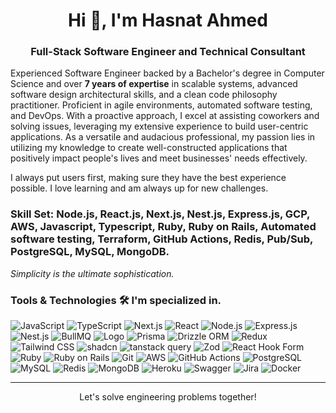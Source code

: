 <h1 align="center">Hi 👋, I'm Hasnat Ahmed</h1>
<h3 align="center">Full-Stack Software Engineer and Technical Consultant</h3>

Experienced Software Engineer backed by a Bachelor's degree in Computer Science and over **7 years of expertise** in scalable systems, advanced software design architectural skills, and a clean code philosophy practitioner. Proficient in agile environments, automated software testing, and DevOps. With a proactive approach, I excel at assisting coworkers and solving issues, leveraging my extensive experience to build user-centric applications. As a versatile and audacious professional, my passion lies in utilizing my knowledge to create well-constructed applications that positively impact people's lives and meet businesses' needs effectively.

I always put users first, making sure they have the best experience possible. I love learning and am always up for new challenges.

<h3>Skill Set:  Node.js, React.js, Next.js, Nest.js, Express.js, GCP, AWS, Javascript, Typescript, Ruby, Ruby on Rails, Automated software testing, Terraform, GitHub Actions, Redis, Pub/Sub, PostgreSQL, MySQL, MongoDB.</h3>

*Simplicity is the ultimate sophistication.*




### Tools & Technologies 🛠 I'm specialized in.
![JavaScript](https://img.shields.io/badge/JavaScript-F7DF1E?style=for-the-badge&logo=javascript&logoColor=white)
![TypeScript](https://img.shields.io/badge/TypeScript-3178C6?style=for-the-badge&logo=typescript&logoColor=white)
![Next.js](https://img.shields.io/badge/Next.js-000000?style=for-the-badge&logo=next.js&logoColor=white)
![React](https://img.shields.io/badge/React-61DAFB?style=for-the-badge&logo=react&logoColor=white)
![Node.js](https://img.shields.io/badge/Node.js-339933?style=for-the-badge&logo=node.js&logoColor=white)
![Express.js](https://img.shields.io/badge/Express.js-000000?style=for-the-badge&logo=express&logoColor=white)
![Nest.js](https://img.shields.io/badge/Nest.js-E0234E?style=for-the-badge&logo=nestjs&logoColor=white)
![BullMQ](https://img.shields.io/badge/BullMQ-000000?style=for-the-badge&logo=bull&logoColor=white)
![Logo](https://docs.bullmq.io/~gitbook/image?url=https%3A%2F%2F1340146492-files.gitbook.io%2F%7E%2Ffiles%2Fv0%2Fb%2Fgitbook-x-prod.appspot.com%2Fo%2Fspaces%252F-LUuDmt_xXMfG66Rn1GA%252Ficon%252FHOq80FSJicAlE4bVptC9%252Fbull.png%3Falt%3Dmedia%26token%3D10a2ba71-db1f-4d5c-8787-3dbedc8dd3ce&width=20&height=20&dpr=4&quality=100&sign=929d1d52&sv=2)
![Prisma](https://img.shields.io/badge/Prisma-2D3748?style=for-the-badge&logo=prisma&logoColor=white)
![Drizzle ORM](https://img.shields.io/badge/Drizzle_ORM-000000?style=for-the-badge&logo=drizzle&logoColor=white)
![Redux](https://img.shields.io/badge/Redux-764ABC?style=for-the-badge&logo=redux&logoColor=white)
![Tailwind CSS](https://img.shields.io/badge/Tailwind_CSS-38B2AC?style=for-the-badge&logo=tailwind-css&logoColor=white)
![shadcn](https://img.shields.io/badge/shadcn-3178C6?style=for-the-badge&labelColor=black&logoColor=white)
![tanstack query](https://img.shields.io/badge/tanstack_query-3178C6?style=for-the-badge&logo=tanstack&logoColor=white)
![Zod](https://img.shields.io/badge/Zod-364153?style=for-the-badge)
![React Hook Form](https://img.shields.io/badge/React_Hook_Form-6e5c97?style=for-the-badge)
![Ruby](https://img.shields.io/badge/Ruby-CC342D?style=for-the-badge&logo=ruby&logoColor=white)
![Ruby on Rails](https://img.shields.io/badge/Ruby_on_Rails-CC0000?style=for-the-badge&logo=ruby-on-rails&logoColor=white)
![Git](https://img.shields.io/badge/Git-F05032?style=for-the-badge&logo=git&logoColor=white)
![AWS](https://img.shields.io/badge/AWS-232F3E?style=for-the-badge&logo=amazon-aws&logoColor=white)
![GitHub Actions](https://img.shields.io/badge/GitHub_Actions-2088FF?style=for-the-badge&logo=github-actions&logoColor=white)
![PostgreSQL](https://img.shields.io/badge/PostgreSQL-316192?style=for-the-badge&logo=postgresql&logoColor=white)
![MySQL](https://img.shields.io/badge/mysql-%2300f.svg?style=for-the-badge&logo=mysql&logoColor=white)
![Redis](https://img.shields.io/badge/redis-%23DD0031.svg?style=for-the-badge&logo=redis&logoColor=white)
![MongoDB](https://img.shields.io/badge/MongoDB-%234ea94b.svg?style=for-the-badge&logo=mongodb&logoColor=white)
![Heroku](https://img.shields.io/badge/Heroku-430098?style=for-the-badge&logo=heroku&logoColor=white)
![Swagger](https://img.shields.io/badge/-Swagger-%23Clojure?style=for-the-badge&logo=swagger&logoColor=white)
![Jira](https://img.shields.io/badge/jira-%230A0FFF.svg?style=for-the-badge&logo=jira&logoColor=white)
![Docker](https://img.shields.io/badge/docker-%230db7ed.svg?style=for-the-badge&logo=docker&logoColor=white)

---

<p align="center">Let's solve engineering problems together!</p>
